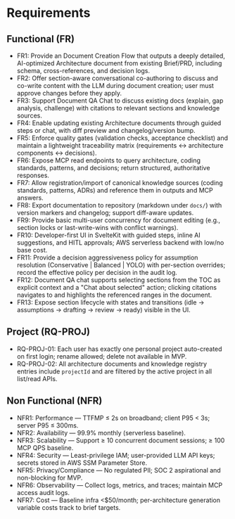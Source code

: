 # Requirements
## Functional (FR)
- FR1: Provide an Document Creation Flow that outputs a deeply detailed, AI-optimized Architecture document from existing Brief/PRD, including schema, cross-references, and decision logs.
- FR2: Offer section-aware conversational co-authoring to discuss and co-write content with the LLM during document creation; user must approve changes before they apply.
- FR3: Support Document QA Chat to discuss existing docs (explain, gap analysis, challenge) with citations to relevant sections and knowledge sources.
- FR4: Enable updating existing Architecture documents through guided steps or chat, with diff preview and changelog/version bump.
- FR5: Enforce quality gates (validation checks, acceptance checklist) and maintain a lightweight traceability matrix (requirements ↔ architecture components ↔ decisions).
- FR6: Expose MCP read endpoints to query architecture, coding standards, patterns, and decisions; return structured, authoritative responses.
- FR7: Allow registration/import of canonical knowledge sources (coding standards, patterns, ADRs) and reference them in outputs and MCP answers.
- FR8: Export documentation to repository (markdown under `docs/`) with version markers and changelog; support diff-aware updates.
- FR9: Provide basic multi-user concurrency for document editing (e.g., section locks or last-write-wins with conflict warnings).
- FR10: Developer-first UI in SvelteKit with guided steps, inline AI suggestions, and HITL approvals; AWS serverless backend with low/no base cost.
- FR11: Provide a decision aggressiveness policy for assumption resolution (Conservative | Balanced | YOLO) with per-section overrides; record the effective policy per decision in the audit log.
- FR12: Document QA chat supports selecting sections from the TOC as explicit context and a "Chat about selected" action; clicking citations navigates to and highlights the referenced ranges in the document.
- FR13: Expose section lifecycle with states and transitions (idle → assumptions → drafting → review → ready) visible in the UI.

## Project (RQ-PROJ)
- RQ-PROJ-01: Each user has exactly one personal project auto-created on first login; rename allowed; delete not available in MVP.
- RQ-PROJ-02: All architecture documents and knowledge registry entries include `projectId` and are filtered by the active project in all list/read APIs.

## Non Functional (NFR)
- NFR1: Performance — TTFMP ≤ 2s on broadband; client P95 < 3s; server P95 ≤ 300ms.
- NFR2: Availability — 99.9% monthly (serverless baseline).
- NFR3: Scalability — Support ≥ 10 concurrent document sessions; ≥ 100 MCP QPS baseline.
- NFR4: Security — Least-privilege IAM; user-provided LLM API keys; secrets stored in AWS SSM Parameter Store.
- NFR5: Privacy/Compliance — No regulated PII; SOC 2 aspirational and non-blocking for MVP.
- NFR6: Observability — Collect logs, metrics, and traces; maintain MCP access audit logs.
- NFR7: Cost — Baseline infra <$50/month; per-architecture generation variable costs track to brief targets.
